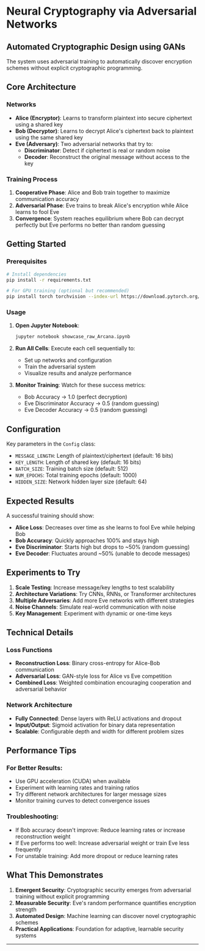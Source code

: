 # Neural Cryptography via Adversarial Networks

## Automated Cryptographic Design using GANs

The system uses adversarial training to automatically discover encryption schemes without explicit cryptographic programming.

## Core Architecture

### Networks
- **Alice (Encryptor)**: Learns to transform plaintext into secure ciphertext using a shared key
- **Bob (Decryptor)**: Learns to decrypt Alice's ciphertext back to plaintext using the same shared key  
- **Eve (Adversary)**: Two adversarial networks that try to:
  - **Discriminator**: Detect if ciphertext is real or random noise
  - **Decoder**: Reconstruct the original message without access to the key

### Training Process
1. **Cooperative Phase**: Alice and Bob train together to maximize communication accuracy
2. **Adversarial Phase**: Eve trains to break Alice's encryption while Alice learns to fool Eve
3. **Convergence**: System reaches equilibrium where Bob can decrypt perfectly but Eve performs no better than random guessing

## Getting Started

### Prerequisites
```bash
# Install dependencies
pip install -r requirements.txt

# For GPU training (optional but recommended)
pip install torch torchvision --index-url https://download.pytorch.org/whl/cu118
```

### Usage
1. **Open Jupyter Notebook**:
   ```bash
   jupyter notebook showcase_raw_Arcana.ipynb
   ```

2. **Run All Cells**: Execute each cell sequentially to:
   - Set up networks and configuration
   - Train the adversarial system
   - Visualize results and analyze performance

3. **Monitor Training**: Watch for these success metrics:
   - Bob Accuracy → 1.0 (perfect decryption)
   - Eve Discriminator Accuracy → 0.5 (random guessing)
   - Eve Decoder Accuracy → 0.5 (random guessing)

## Configuration

Key parameters in the `Config` class:
- `MESSAGE_LENGTH`: Length of plaintext/ciphertext (default: 16 bits)
- `KEY_LENGTH`: Length of shared key (default: 16 bits)
- `BATCH_SIZE`: Training batch size (default: 512)
- `NUM_EPOCHS`: Total training epochs (default: 1000)
- `HIDDEN_SIZE`: Network hidden layer size (default: 64)

## Expected Results

A successful training should show:
- **Alice Loss**: Decreases over time as she learns to fool Eve while helping Bob
- **Bob Accuracy**: Quickly approaches 100% and stays high
- **Eve Discriminator**: Starts high but drops to ~50% (random guessing)
- **Eve Decoder**: Fluctuates around ~50% (unable to decode messages)

## Experiments to Try

1. **Scale Testing**: Increase message/key lengths to test scalability
2. **Architecture Variations**: Try CNNs, RNNs, or Transformer architectures
3. **Multiple Adversaries**: Add more Eve networks with different strategies
4. **Noise Channels**: Simulate real-world communication with noise
5. **Key Management**: Experiment with dynamic or one-time keys

## Technical Details

### Loss Functions
- **Reconstruction Loss**: Binary cross-entropy for Alice-Bob communication
- **Adversarial Loss**: GAN-style loss for Alice vs Eve competition
- **Combined Loss**: Weighted combination encouraging cooperation and adversarial behavior

### Network Architecture
- **Fully Connected**: Dense layers with ReLU activations and dropout
- **Input/Output**: Sigmoid activation for binary data representation
- **Scalable**: Configurable depth and width for different problem sizes


## Performance Tips

### For Better Results:
- Use GPU acceleration (CUDA) when available
- Experiment with learning rates and training ratios
- Try different network architectures for larger message sizes
- Monitor training curves to detect convergence issues

### Troubleshooting:
- If Bob accuracy doesn't improve: Reduce learning rates or increase reconstruction weight
- If Eve performs too well: Increase adversarial weight or train Eve less frequently
- For unstable training: Add more dropout or reduce learning rates

## What This Demonstrates

1. **Emergent Security**: Cryptographic security emerges from adversarial training without explicit programming
2. **Measurable Security**: Eve's random performance quantifies encryption strength  
3. **Automated Design**: Machine learning can discover novel cryptographic schemes
4. **Practical Applications**: Foundation for adaptive, learnable security systems

---
